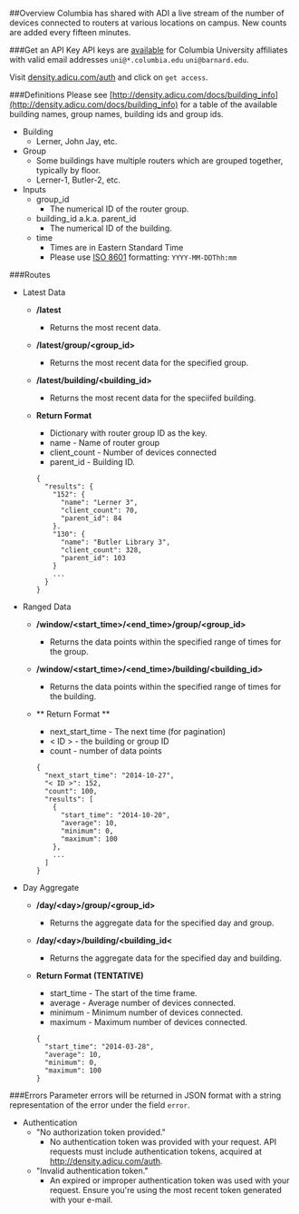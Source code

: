 ##Overview
Columbia has shared with ADI a live stream of the number of devices connected to routers at various locations on campus. New counts are added every fifteen minutes. 

###Get an API Key
API keys are [available](http://density.adicu.com/auth) for Columbia University affiliates with valid email addresses `uni@*.columbia.edu` `uni@barnard.edu`.

Visit [density.adicu.com/auth](density.adicu.com/auth) and click on `get access`.


###Definitions
Please see [http://density.adicu.com/docs/building_info](http://density.adicu.com/docs/building_info) for a table of the available building names, group names, building ids and group ids. 

- Building
  - Lerner, John Jay, etc.
- Group
  - Some buildings have multiple routers which are grouped together, typically by floor.
  - Lerner-1, Butler-2, etc.
- Inputs
  - group_id
    - The numerical ID of the router group.
  - building_id a.k.a. parent_id   
    - The numerical ID of the building.        
  - time
  	- Times are in Eastern Standard Time
  	- Please use [ISO 8601](http://en.wikipedia.org/wiki/ISO_8601) formatting: `YYYY-MM-DDThh:mm`

###Routes
- Latest Data
  - **/latest**
    - Returns the most recent data.
  - **/latest/group/\<group_id\>**
    - Returns the most recent data for the specified group.
  - **/latest/building/\<building_id\>**
    - Returns the most recent data for the speciifed building.
  - **Return Format**
    - Dictionary with router group ID as the key.
    - name - Name of router group
    - client_count - Number of devices connected
    - parent_id - Building ID.
    
    ```
    {
      "results": {
        "152": {
          "name": "Lerner 3",
          "client_count": 70,
          "parent_id": 84
        }.
        "130": {
          "name": "Butler Library 3",
          "client_count": 328,
          "parent_id": 103
        }
        ...
      }
    }
    ```
- Ranged Data
  - **/window/\<start_time\>/\<end_time\>/group/\<group_id\>**
    - Returns the data points within the specified range of times for the group.
  - **/window/\<start_time\>/\<end_time\>/building/\<building_id\>**
    - Returns the data points within the specified range of times for the building.
  - ** Return Format **
    - next_start_time - The next time (for pagination)
    - < ID > - the building or group ID
    - count - number of data points
    
    ```
    {
      "next_start_time": "2014-10-27",
      "< ID >": 152,
      "count": 100,
      "results": [
        {
          "start_time": "2014-10-20",
          "average": 10,
          "minimum": 0,
          "maximum": 100
        },
        ...
      ]
    }
    ```

- Day Aggregate
  - **/day/\<day\>/group/\<group_id\>**
    - Returns the aggregate data for the specified day and group.
  - **/day/\<day\>/building/\<building_id\<**
    - Returns the aggregate data for the specified day and building.
  - **Return Format (TENTATIVE)**
    - start_time - The start of the time frame.
    - average - Average number of devices connected.
    - minimum - Minimum number of devices connected.
    - maximum - Maximum number of devices connected.
    
    ```
    {
      "start_time": "2014-03-28",
      "average": 10,
      "minimum": 0,
      "maximum": 100
    }
    ```

###Errors
Parameter errors will be returned in JSON format with a string representation of the error under the field `error`.

- Authentication
  - "No authorization token provided."
	- No authentication token was provided with your request. API requests must include authentication tokens, acquired at http://density.adicu.com/auth.
  - "Invalid authentication token."
    - An expired or improper authentication token was used with your request. Ensure you're using the most recent token generated with your e-mail. 

